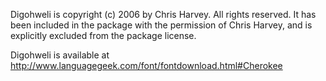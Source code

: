 Digohweli is copyright (c) 2006 by Chris Harvey. All rights reserved.
It has been included in the package with the permission of Chris Harvey, 
and is explicitly excluded from the package license.

Digohweli is available at http://www.languagegeek.com/font/fontdownload.html#Cherokee

